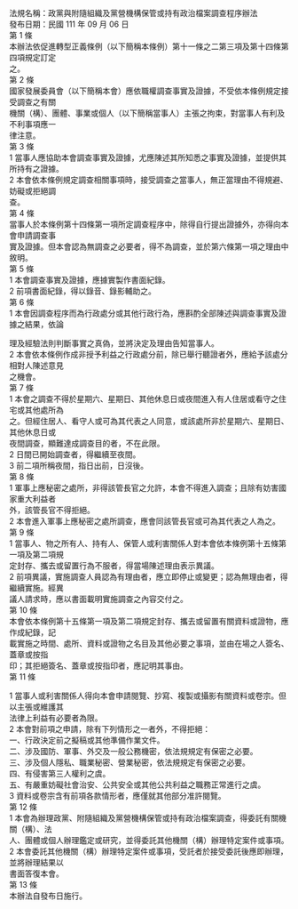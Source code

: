 法規名稱：政黨與附隨組織及黨營機構保管或持有政治檔案調查程序辦法  
發布日期：民國 111 年 09 月 06 日  
第 1 條  
本辦法依促進轉型正義條例（以下簡稱本條例）第十一條之二第三項及第十四條第四項規定訂定  
之。  
第 2 條  
國家發展委員會（以下簡稱本會）應依職權調查事實及證據，不受依本條例規定接受調查之有關  
機關（構）、團體、事業或個人（以下簡稱當事人）主張之拘束，對當事人有利及不利事項應一  
律注意。  
第 3 條  
1 當事人應協助本會調查事實及證據，尤應陳述其所知悉之事實及證據，並提供其所持有之證據。  
2 本會依本條例規定調查相關事項時，接受調查之當事人，無正當理由不得規避、妨礙或拒絕調  
查。  
第 4 條  
當事人於本條例第十四條第一項所定調查程序中，除得自行提出證據外，亦得向本會申請調查事  
實及證據。但本會認為無調查之必要者，得不為調查，並於第六條第一項之理由中敘明。  
第 5 條  
1 本會調查事實及證據，應據實製作書面紀錄。  
2 前項書面紀錄，得以錄音、錄影輔助之。  
第 6 條  
1 本會因調查程序而為行政處分或其他行政行為，應斟酌全部陳述與調查事實及證據之結果，依論  


理及經驗法則判斷事實之真偽，並將決定及理由告知當事人。  
2 本會依本條例作成非授予利益之行政處分前，除已舉行聽證者外，應給予該處分相對人陳述意見  
之機會。  
第 7 條  
1 本會之調查不得於星期六、星期日、其他休息日或夜間進入有人住居或看守之住宅或其他處所為  
之。但經住居人、看守人或可為其代表之人同意，或該處所非於星期六、星期日、其他休息日或  
夜間調查，顯難達成調查目的者，不在此限。  
2 日間已開始調查者，得繼續至夜間。  
3 前二項所稱夜間，指日出前，日沒後。  
第 8 條  
1 軍事上應秘密之處所，非得該管長官之允許，本會不得進入調查；且除有妨害國家重大利益者  
外，該管長官不得拒絕。  
2 本會進入軍事上應秘密之處所調查，應會同該管長官或可為其代表之人為之。  
第 9 條  
1 當事人、物之所有人、持有人、保管人或利害關係人對本會依本條例第十五條第一項及第二項規  
定封存、攜去或留置行為不服者，得當場陳述理由表示異議。  
2 前項異議，實施調查人員認為有理由者，應立即停止或變更；認為無理由者，得繼續實施。經異  
議人請求時，應以書面載明實施調查之內容交付之。  
第 10 條  
本會依本條例第十五條第一項及第二項規定封存、攜去或留置有關資料或證物，應作成紀錄，記  
載實施之時間、處所、資料或證物之名目及其他必要之事項，並由在場之人簽名、蓋章或按指  
印；其拒絕簽名、蓋章或按指印者，應記明其事由。  
第 11 條  


1 當事人或利害關係人得向本會申請閱覽、抄寫、複製或攝影有關資料或卷宗。但以主張或維護其  
法律上利益有必要者為限。  
2 本會對前項之申請，除有下列情形之一者外，不得拒絕：  
一、行政決定前之擬稿或其他準備作業文件。  
二、涉及國防、軍事、外交及一般公務機密，依法規規定有保密之必要。  
三、涉及個人隱私、職業秘密、營業秘密，依法規規定有保密之必要。  
四、有侵害第三人權利之虞。  
五、有嚴重妨礙社會治安、公共安全或其他公共利益之職務正常進行之虞。  
3 資料或卷宗含有前項各款情形者，應僅就其他部分准許閱覽。  
第 12 條  
1 本會為辦理政黨、附隨組織及黨營機構保管或持有政治檔案調查，得委託有關機關（構）、法  
人、團體或個人辦理鑑定或研究，並得委託其他機關（構）辦理特定案件或事項。  
2 本會委託其他機關（構）辦理特定案件或事項，受託者於接受委託後應即辦理，並將辦理結果以  
書面答復本會。  
第 13 條  
本辦法自發布日施行。  


